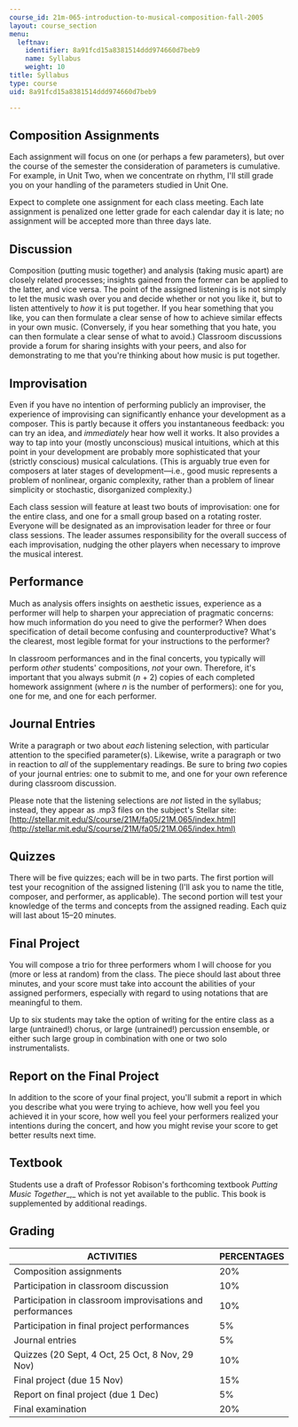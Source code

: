 ```yaml
---
course_id: 21m-065-introduction-to-musical-composition-fall-2005
layout: course_section
menu:
  leftnav:
    identifier: 8a91fcd15a8381514ddd974660d7beb9
    name: Syllabus
    weight: 10
title: Syllabus
type: course
uid: 8a91fcd15a8381514ddd974660d7beb9

---
```


Composition Assignments
-----------------------

Each assignment will focus on one (or perhaps a few parameters), but over the course of the semester the consideration of parameters is cumulative. For example, in Unit Two, when we concentrate on rhythm, I'll still grade you on your handling of the parameters studied in Unit One.

Expect to complete one assignment for each class meeting. Each late assignment is penalized one letter grade for each calendar day it is late; no assignment will be accepted more than three days late.

Discussion
----------

Composition (putting music together) and analysis (taking music apart) are closely related processes; insights gained from the former can be applied to the latter, and vice versa. The point of the assigned listening is is not simply to let the music wash over you and decide whether or not you like it, but to listen attentively to _how_ it is put together. If you hear something that you like, you can then formulate a clear sense of how to achieve similar effects in your own music. (Conversely, if you hear something that you hate, you can then formulate a clear sense of what to avoid.) Classroom discussions provide a forum for sharing insights with your peers, and also for demonstrating to me that you're thinking about how music is put together.

Improvisation
-------------

Even if you have no intention of performing publicly an improviser, the experience of improvising can significantly enhance your development as a composer. This is partly because it offers you instantaneous feedback: you can try an idea, and _immediately_ hear how well it works. It also provides a way to tap into your (mostly unconscious) musical intuitions, which at this point in your development are probably more sophisticated that your (strictly conscious) musical calculations. (This is arguably true even for composers at later stages of development—i.e., good music represents a problem of nonlinear, organic complexity, rather than a problem of linear simplicity or stochastic, disorganized complexity.)

Each class session will feature at least two bouts of improvisation: one for the entire class, and one for a small group based on a rotating roster. Everyone will be designated as an improvisation leader for three or four class sessions. The leader assumes responsibility for the overall success of each improvisation, nudging the other players when necessary to improve the musical interest.

Performance
-----------

Much as analysis offers insights on aesthetic issues, experience as a performer will help to sharpen your appreciation of pragmatic concerns: how much information do you need to give the performer? When does specification of detail become confusing and counterproductive? What's the clearest, most legible format for your instructions to the performer?

In classroom performances and in the final concerts, you typically will perform _other_ students' compositions, _not_ your own. Therefore, it's important that you always submit (_n_ + 2) copies of each completed homework assignment (where _n_ is the number of performers): one for you, one for me, and one for each performer.

Journal Entries
---------------

Write a paragraph or two about _each_ listening selection, with particular attention to the specified parameter(s). Likewise, write a paragraph or two in reaction to _all_ of the supplementary readings. Be sure to bring _two_ copies of your journal entries: one to submit to me, and one for your own reference during classroom discussion.

Please note that the listening selections are _not_ listed in the syllabus; instead, they appear as .mp3 files on the subject's Stellar site: [http://stellar.mit.edu/S/course/21M/fa05/21M.065/index.html](http://stellar.mit.edu/S/course/21M/fa05/21M.065/index.html)

Quizzes
-------

There will be five quizzes; each will be in two parts. The first portion will test your recognition of the assigned listening (I'll ask you to name the title, composer, and performer, as applicable). The second portion will test your knowledge of the terms and concepts from the assigned reading. Each quiz will last about 15–20 minutes.

Final Project
-------------

You will compose a trio for three performers whom I will choose for you (more or less at random) from the class. The piece should last about three minutes, and your score must take into account the abilities of your assigned performers, especially with regard to using notations that are meaningful to them.

Up to six students may take the option of writing for the entire class as a large (untrained!) chorus, or large (untrained!) percussion ensemble, or either such large group in combination with one or two solo instrumentalists.

Report on the Final Project
---------------------------

In addition to the score of your final project, you'll submit a report in which you describe what you were trying to achieve, how well you feel you achieved it in your score, how well you feel your performers realized your intentions during the concert, and how you might revise your score to get better results next time.

Textbook
--------

Students use a draft of Professor Robison's forthcoming textbook _Putting Music Together__,_ which is not yet available to the public. This book is supplemented by additional readings.

Grading
-------

| ACTIVITIES | PERCENTAGES |
| --- | --- |
| Composition assignments | 20% |
| Participation in classroom discussion | 10% |
| Participation in classroom improvisations and performances | 10% |
| Participation in final project performances | 5% |
| Journal entries | 5% |
| Quizzes (20 Sept, 4 Oct, 25 Oct, 8 Nov, 29 Nov) | 10% |
| Final project (due 15 Nov) | 15% |
| Report on final project (due 1 Dec) | 5% |
| Final examination | 20%